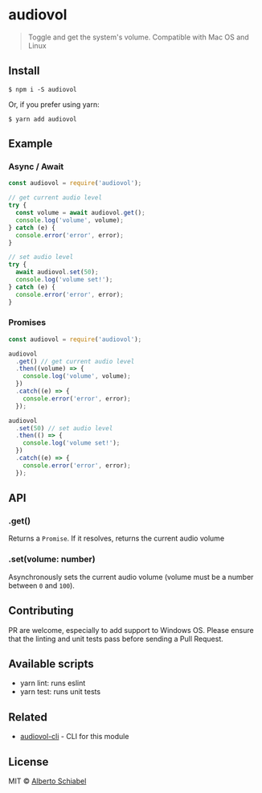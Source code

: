 # audiovol

> Toggle and get the system's volume. Compatible with Mac OS and Linux

## Install

```
$ npm i -S audiovol
```

Or, if you prefer using yarn:

```
$ yarn add audiovol
```

## Example

### Async / Await

```js
const audiovol = require('audiovol');

// get current audio level
try {
  const volume = await audiovol.get();
  console.log('volume', volume);
} catch (e) {
  console.error('error', error);
}

// set audio level
try {
  await audiovol.set(50);
  console.log('volume set!');
} catch (e) {
  console.error('error', error);
}
```

### Promises

```js
const audiovol = require('audiovol');

audiovol
  .get() // get current audio level
  .then((volume) => {
    console.log('volume', volume);
  })
  .catch((e) => {
    console.error('error', error);
  });

audiovol
  .set(50) // set audio level
  .then(() => {
    console.log('volume set!');
  })
  .catch((e) => {
    console.error('error', error);
  });
```

## API

### .get()

Returns a `Promise`. If it resolves, returns the current audio volume

### .set(volume: number)

Asynchronously sets the current audio volume
(volume must be a number between `0` and `100`).

## Contributing

PR are welcome, especially to add support to Windows OS.
Please ensure that the linting and unit tests pass before sending a Pull Request.

## Available scripts

- yarn lint: runs eslint
- yarn test: runs unit tests

## Related

* [audiovol-cli](https://github.com/jkomyno/audiovol-cli) - CLI for this module

## License

MIT © [Alberto Schiabel](https://github.com/jkomyno)

